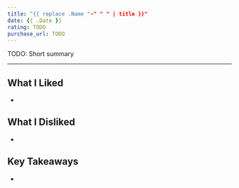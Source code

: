 ```yaml
---
title: "{{ replace .Name "-" " " | title }}"
date: {{ .Date }}
rating: TODO
purchase_url: TODO
---
```


TODO: Short summary

<!--more-->

---

## What I Liked

* 

## What I Disliked

* 

## Key Takeaways

* 
